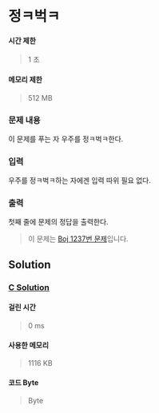 # 정ㅋ벅ㅋ


#### 시간 제한


> 1 초


#### 메모리 제한


> 512 MB


### 문제 내용


이 문제를 푸는 자 우주를 정ㅋ벅ㅋ한다.


### 입력


우주를 정ㅋ벅ㅋ하는 자에겐 입력 따위 필요 없다.


### 출력


첫째 줄에 문제의 정답을 출력한다.


> 이 문제는 [Boj 1237번 문제](https://www.acmicpc.net/problem/1237)입니다.


## Solution


### [C Solution](./main.c)


#### 걸린 시간


> 0 ms


#### 사용한 메모리


> 1116 KB


#### 코드 Byte


>  Byte
